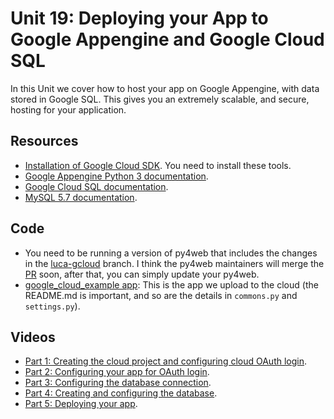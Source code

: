 # Unit 19: Deploying your App to Google Appengine and Google Cloud SQL

In this Unit we cover how to host your app on Google Appengine, with data stored in Google SQL.  This gives you an extremely scalable, and secure, hosting for your application. 

## Resources

* [Installation of Google Cloud SDK](https://cloud.google.com/sdk/docs/install).  You need to install these tools. 
* [Google Appengine Python 3 documentation](https://cloud.google.com/appengine/docs/standard/python3/).
* [Google Cloud SQL documentation](https://cloud.google.com/sql/docs/).
* [MySQL 5.7 documentation](https://dev.mysql.com/doc/refman/5.7/en/).

## Code

* You need to be running a version of py4web that includes the changes in the [luca-gcloud](https://github.com/lucadealfaro/py4web/tree/luca-gcloud) branch.  I think the py4web maintainers will merge the [PR](https://github.com/web2py/py4web/pull/539) soon, after that, you can simply update your py4web. 
* [google_cloud_example app](https://bitbucket.org/luca_de_alfaro/google_cloud_example/): This is the app we upload to the cloud (the README.md is important, and so are the details in `commons.py` and `settings.py`).

## Videos

* [Part 1: Creating the cloud project and configuring cloud OAuth login](https://drive.google.com/file/d/1QhBs1UZhJ8UoGVZbCQ6K6J0hh-3hwydD/view?usp=sharing).
* [Part 2: Configuring your app for OAuth login](https://drive.google.com/file/d/1CovGSCQeJWPyfVHnf2pvMSh-t72QZwYM/view?usp=sharing).
* [Part 3: Configuring the database connection](https://drive.google.com/file/d/12HOWBTMAw1FjOm9jU9UbgMwK6pujcMKb/view?usp=sharing).
* [Part 4: Creating and configuring the database](https://drive.google.com/file/d/1IXwr5DSBSYMAEHK6cPqEsEWKtWAulENz/view?usp=sharing).
* [Part 5: Deploying your app](https://drive.google.com/file/d/1thUcj2HczBq7bXf2TrhzssELPVOf1xrq/view?usp=sharing).